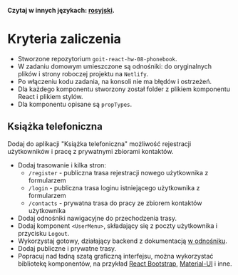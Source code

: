 **Czytaj w innych językach: [rosyjski](README.md).**

# Kryteria zaliczenia

- Stworzone repozytorium `goit-react-hw-08-phonebook`.
- W zadaniu domowym umieszczone są odnośniki: do oryginalnych plików i strony
  roboczej projektu na `Netlify`.
- Po włączeniu kodu zadania, na konsoli nie ma błędów i ostrzeżeń.
- Dla każdego komponentu stworzony został folder z plikiem komponentu React i
  plikiem stylów.
- Dla komponentu opisane są `propTypes`.

## Książka telefoniczna

Dodaj do aplikacji "Książka telefoniczna" możliwość rejestracji użytkowników i
pracę z prywatnymi zbiorami kontaktów.

- Dodaj trasowanie i kilka stron:
  - `/register` - publiczna trasa rejestracji nowego użytkownika z formularzem
  - `/login` - publiczna trasa loginu istniejącego użytkownika z formularzem
  - `/contacts` - prywatna trasa do pracy ze zbiorem kontaktów użytkownika
- Dodaj odnośniki nawigacyjne do przechodzenia trasy.
- Dodaj komponent `<UserMenu>`, składający się z poczty użytkownika i przycisku
  `Logout`.
- Wykorzystaj gotowy, działający backend z dokumentacją
  [w odnośniku](https://connections-api.herokuapp.com/docs/).
- Dodaj publiczne i prywatne trasy.
- Popracuj nad ładną szatą graficzną interfejsu, można wykorzystać bibliotekę
  komponentów, na przykład
  [React Bootstrap](https://react-bootstrap.github.io/),
  [Material-UI](https://material-ui.com/) i inne.
